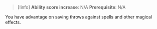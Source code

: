 >[!info]
>**Ability score increase**: N/A
>**Prerequisite**: N/A

You have advantage on saving throws against spells and other magical effects.